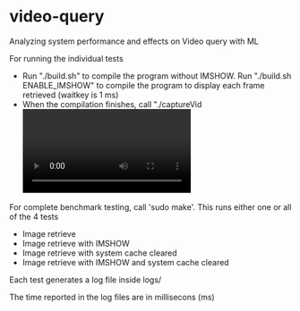 # video-query

Analyzing system performance and effects on Video query with ML

For running the individual tests
 - Run "./build.sh" to compile the program without IMSHOW. Run "./build.sh ENABLE_IMSHOW" to compile the program to display each frame retrieved (waitkey is 1 ms)
 - When the compilation finishes, call "./captureVid <video file name> <log file name> <frame_skip_rate>". The first parameter is the location to the AVI video file to analyze. The second parameter is the location of the log file (TXT) to be updated. The thirs parameter is the frame skip rate.

For complete benchmark testing, call 'sudo make'. This runs either one or all of the 4 tests
 - Image retrieve 
 - Image retrieve with IMSHOW
 - Image retrieve with system cache cleared
 - Image retrieve with IMSHOW and system cache cleared

Each test generates a log file inside logs/ 

The time reported in the log files are in millisecons (ms)

